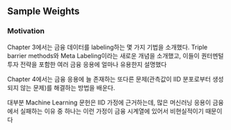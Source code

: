 ## Sample Weights

### Motivation

Chapter 3에서는 금융 데이터를 labeling하는 몇 가지 기법을 소개했다. Triple barrier methods와 Meta Labeling이라는 새로운 개념을 소개했고, 이들이 퀀터멘털 투자 전략을 포함한 여러 금융 응용에 얼마나 유용한지 설명했다

Chapter 4에서는 금융 응용에 늘 존재하는 또다른 문제(관측값이 IID 분포로부터 생성되지 않는 문제)를 해결하는 방법을 배운다.

대부분 Machine Learning 문헌은 IID 가정에 근거하는데, 많은 머신러닝 응용이 금융에서 실패하는 이유 중 하나는 이런 가정이 금융 시계열에 있어서 비현실적이기 때문이다